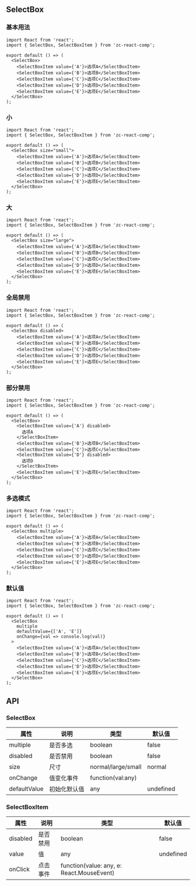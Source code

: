 ## SelectBox

### 基本用法

```tsx
import React from 'react';
import { SelectBox, SelectBoxItem } from 'zc-react-comp';

export default () => (
  <SelectBox>
    <SelectBoxItem value={'A'}>选项A</SelectBoxItem>
    <SelectBoxItem value={'B'}>选项B</SelectBoxItem>
    <SelectBoxItem value={'C'}>选项C</SelectBoxItem>
    <SelectBoxItem value={'D'}>选项D</SelectBoxItem>
    <SelectBoxItem value={'E'}>选项E</SelectBoxItem>
  </SelectBox>
);
```

### 小

```tsx
import React from 'react';
import { SelectBox, SelectBoxItem } from 'zc-react-comp';

export default () => (
  <SelectBox size="small">
    <SelectBoxItem value={'A'}>选项A</SelectBoxItem>
    <SelectBoxItem value={'B'}>选项B</SelectBoxItem>
    <SelectBoxItem value={'C'}>选项C</SelectBoxItem>
    <SelectBoxItem value={'D'}>选项D</SelectBoxItem>
    <SelectBoxItem value={'E'}>选项E</SelectBoxItem>
  </SelectBox>
);
```

### 大

```tsx
import React from 'react';
import { SelectBox, SelectBoxItem } from 'zc-react-comp';

export default () => (
  <SelectBox size="large">
    <SelectBoxItem value={'A'}>选项A</SelectBoxItem>
    <SelectBoxItem value={'B'}>选项B</SelectBoxItem>
    <SelectBoxItem value={'C'}>选项C</SelectBoxItem>
    <SelectBoxItem value={'D'}>选项D</SelectBoxItem>
    <SelectBoxItem value={'E'}>选项E</SelectBoxItem>
  </SelectBox>
);
```

### 全局禁用

```tsx
import React from 'react';
import { SelectBox, SelectBoxItem } from 'zc-react-comp';

export default () => (
  <SelectBox disabled>
    <SelectBoxItem value={'A'}>选项A</SelectBoxItem>
    <SelectBoxItem value={'B'}>选项B</SelectBoxItem>
    <SelectBoxItem value={'C'}>选项C</SelectBoxItem>
    <SelectBoxItem value={'D'}>选项D</SelectBoxItem>
    <SelectBoxItem value={'E'}>选项E</SelectBoxItem>
  </SelectBox>
);
```

### 部分禁用

```tsx
import React from 'react';
import { SelectBox, SelectBoxItem } from 'zc-react-comp';

export default () => (
  <SelectBox>
    <SelectBoxItem value={'A'} disabled>
      选项A
    </SelectBoxItem>
    <SelectBoxItem value={'B'}>选项B</SelectBoxItem>
    <SelectBoxItem value={'C'}>选项C</SelectBoxItem>
    <SelectBoxItem value={'D'} disabled>
      选项D
    </SelectBoxItem>
    <SelectBoxItem value={'E'}>选项E</SelectBoxItem>
  </SelectBox>
);
```

### 多选模式

```tsx
import React from 'react';
import { SelectBox, SelectBoxItem } from 'zc-react-comp';

export default () => (
  <SelectBox multiple>
    <SelectBoxItem value={'A'}>选项A</SelectBoxItem>
    <SelectBoxItem value={'B'}>选项B</SelectBoxItem>
    <SelectBoxItem value={'C'}>选项C</SelectBoxItem>
    <SelectBoxItem value={'D'}>选项D</SelectBoxItem>
    <SelectBoxItem value={'E'}>选项E</SelectBoxItem>
  </SelectBox>
);
```

### 默认值

```tsx
import React from 'react';
import { SelectBox, SelectBoxItem } from 'zc-react-comp';

export default () => (
  <SelectBox
    multiple
    defaultValue={['A', 'E']}
    onChange={val => console.log(val)}
  >
    <SelectBoxItem value={'A'}>选项A</SelectBoxItem>
    <SelectBoxItem value={'B'}>选项B</SelectBoxItem>
    <SelectBoxItem value={'C'}>选项C</SelectBoxItem>
    <SelectBoxItem value={'D'}>选项D</SelectBoxItem>
    <SelectBoxItem value={'E'}>选项E</SelectBoxItem>
  </SelectBox>
);
```

## API

### SelectBox

| 属性 | 说明 | 类型 | 默认值 |
| ---- | ---- | ---- | ---- |
| multiple | 是否多选 | boolean | false |
| disabled | 是否禁用 | boolean | false |
| size | 尺寸 | normal/large/small | normal |
| onChange | 值变化事件 | function(val:any) | |
| defaultValue | 初始化默认值 | any | undefined |

### SelectBoxItem

| 属性 | 说明 | 类型 | 默认值 |
| ---- | ---- | ---- | ---- |
| disabled | 是否禁用 | boolean | false |
| value | 值 | any | undefined |
| onClick | 点击事件 | function(value: any, e: React.MouseEvent) | |
